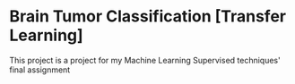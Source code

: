 # Brain Tumor Classification [Transfer Learning]
 This project is a project for my Machine Learning Supervised techniques' final assignment
